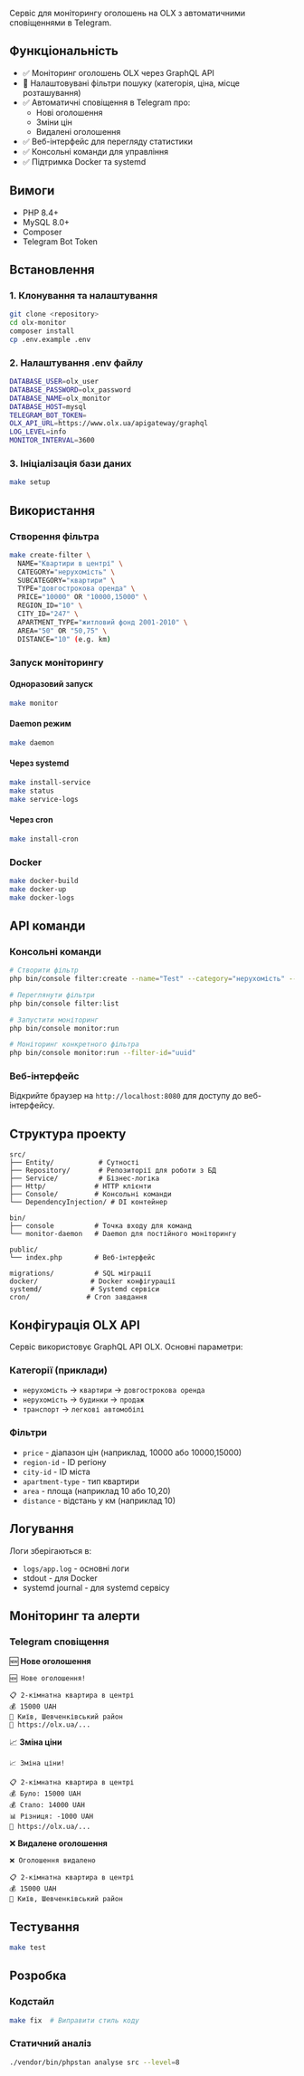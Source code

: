Сервіс для моніторингу оголошень на OLX з автоматичними сповіщеннями в Telegram.

## Функціональність

- ✅ Моніторинг оголошень OLX через GraphQL API
- 🚫 Налаштовувані фільтри пошуку (категорія, ціна, місце розташування)
- ✅ Автоматичні сповіщення в Telegram про:
    - Нові оголошення
    - Зміни цін
    - Видалені оголошення
- ✅ Веб-інтерфейс для перегляду статистики
- ✅ Консольні команди для управління
- ✅ Підтримка Docker та systemd

## Вимоги

- PHP 8.4+
- MySQL 8.0+
- Composer
- Telegram Bot Token

## Встановлення

### 1. Клонування та налаштування

```bash
git clone <repository>
cd olx-monitor
composer install
cp .env.example .env
```

### 2. Налаштування .env файлу

```bash
DATABASE_USER=olx_user
DATABASE_PASSWORD=olx_password
DATABASE_NAME=olx_monitor
DATABASE_HOST=mysql
TELEGRAM_BOT_TOKEN=
OLX_API_URL=https://www.olx.ua/apigateway/graphql
LOG_LEVEL=info
MONITOR_INTERVAL=3600
```

### 3. Ініціалізація бази даних

```bash
make setup
```

## Використання

### Створення фільтра

```bash
make create-filter \
  NAME="Квартири в центрі" \
  CATEGORY="нерухомість" \
  SUBCATEGORY="квартири" \
  TYPE="довгострокова оренда" \
  PRICE="10000" OR "10000,15000" \
  REGION_ID="10" \
  CITY_ID="247" \
  APARTMENT_TYPE="житловий фонд 2001-2010" \
  AREA="50" OR "50,75" \
  DISTANCE="10" (e.g. km)
```

### Запуск моніторингу

#### Одноразовий запуск
```bash
make monitor
```

#### Daemon режим
```bash
make daemon
```

#### Через systemd
```bash
make install-service
make status
make service-logs
```

#### Через cron
```bash
make install-cron
```

### Docker

```bash
make docker-build
make docker-up
make docker-logs
```

## API команди

### Консольні команди

```bash
# Створити фільтр
php bin/console filter:create --name="Test" --category="нерухомість" --subcategory="квартири" --type="довгострокова оренда"

# Переглянути фільтри
php bin/console filter:list

# Запустити моніторинг
php bin/console monitor:run

# Моніторинг конкретного фільтра
php bin/console monitor:run --filter-id="uuid"
```

### Веб-інтерфейс

Відкрийте браузер на `http://localhost:8080` для доступу до веб-інтерфейсу.

## Структура проекту

```
src/
├── Entity/           # Сутності
├── Repository/       # Репозиторії для роботи з БД
├── Service/          # Бізнес-логіка
├── Http/            # HTTP клієнти
├── Console/         # Консольні команди
└── DependencyInjection/ # DI контейнер

bin/
├── console          # Точка входу для команд
└── monitor-daemon   # Daemon для постійного моніторингу

public/
└── index.php        # Веб-інтерфейс

migrations/          # SQL міграції
docker/             # Docker конфігурації
systemd/            # Systemd сервіси
cron/              # Cron завдання
```

## Конфігурація OLX API

Сервіс використовує GraphQL API OLX. Основні параметри:

### Категорії (приклади)
- `нерухомість` → `квартири` → `довгострокова оренда`
- `нерухомість` → `будинки` → `продаж`
- `транспорт` → `легкові автомобілі`

### Фільтри
- `price` - діапазон цін (наприклад, 10000 або 10000,15000)
- `region-id` - ID регіону
- `city-id` - ID міста
- `apartment-type` - тип квартири
- `area` - площа (наприклад 10 або 10,20)
- `distance` - відстань у км (наприклад 10)

## Логування

Логи зберігаються в:
- `logs/app.log` - основні логи
- stdout - для Docker
- systemd journal - для systemd сервісу

## Моніторинг та алерти

### Telegram сповіщення

🆕 **Нове оголошення**
```
🆕 Нове оголошення!

📋 2-кімнатна квартира в центрі
💰 15000 UAH
📍 Київ, Шевченківський район
🔗 https://olx.ua/...
```

📈 **Зміна ціни**
```
📈 Зміна ціни!

📋 2-кімнатна квартира в центрі
💰 Було: 15000 UAH
💰 Стало: 14000 UAH
📊 Різниця: -1000 UAH
🔗 https://olx.ua/...
```

❌ **Видалене оголошення**
```
❌ Оголошення видалено

📋 2-кімнатна квартира в центрі
💰 15000 UAH
📍 Київ, Шевченківський район
```

## Тестування

```bash
make test
```

## Розробка

### Кодстайл
```bash
make fix  # Виправити стиль коду
```

### Статичний аналіз
```bash
./vendor/bin/phpstan analyse src --level=8
```
